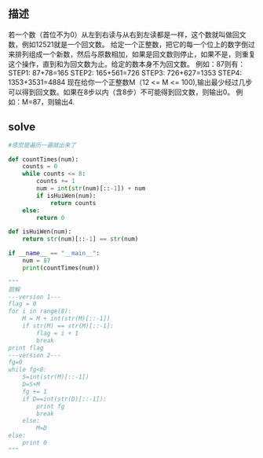 ## 描述

若一个数（首位不为0）从左到右读与从右到左读都是一样，这个数就叫做回文数，例如12521就是一个回文数。
给定一个正整数，把它的每一个位上的数字倒过来排列组成一个新数，然后与原数相加，如果是回文数则停止，如果不是，则重复这个操作，直到和为回文数为止。给定的数本身不为回文数。
例如：87则有：
STEP1: 87+78=165
STEP2: 165+561=726
STEP3: 726+627=1353
STEP4: 1353+3531=4884
现在给你一个正整数M（12 <= M <= 100),输出最少经过几步可以得到回文数。如果在8步以内（含8步）不可能得到回文数，则输出0。
例如：M=87，则输出4.

## solve
```Python
#感觉是遍历一遍就出来了

def countTimes(num):
    counts = 0
    while counts <= 8:
        counts += 1
        num = int(str(num)[::-1]) + num
        if isHuiWen(num):
            return counts
    else:
        return 0

def isHuiWen(num):
    return str(num)[::-1] == str(num)

if __name__ == "__main__":
    num = 87
    print(countTimes(num))

"""
题解
---version 1---
flag = 0
for i in range(8):
    M = M + int(str(M)[::-1])
    if str(M) == str(M)[::-1]:
        flag = i + 1
        break
print flag
---version 2---
fg=0
while fg<8:
    S=int(str(M)[::-1])
    D=S+M
    fg += 1
    if D==int(str(D)[::-1]):
        print fg
        break
    else:
        M=D
else:
    print 0
"""
```